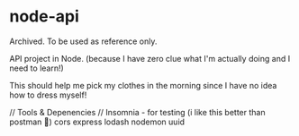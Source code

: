# node-api

Archived. To be used as reference only.

API project in Node.  (because I have zero clue what I'm actually doing and I need to learn!)

This should help me pick my clothes in the morning since I have no idea how to dress myself!





// Tools & Depenencies //
Insomnia - for testing (i like this better than postman :shrug:)
cors
express
lodash
nodemon
uuid

